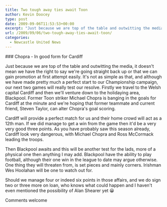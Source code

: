 ```yaml
---
title: Two tough away ties await Toon
author: Kevin Doocey
type: post
date: 2009-09-06T11:53:53+00:00
excerpt: "Just because we are top of the table and outwitting the media, it doesn't mean.."
url: /2009/09/06/two-tough-away-ties-await-toon/
categories:
  - Newcastle United News
---
```


### Chopra - In good form for Cardiff

Just because we are top of the table and outwitting the media, it doesn't mean we have the right to say we're going straight back up or that we can gain promotion at first attempt easily. It's not as simple as that, and although we have made pretty much a perfect start to our Championship campaign, our next two games will really test our resolve. Firstly we  travel to the Welsh capital Cardiff and then we'll venture down to the holidaying area, Blackpool. Former Toon striker Michael Chopra is banging in the goals for Cardiff at the minute and we're hoping that former teammate and current friend, Steven Taylor, can alter Chopra's goal scoring.

Cardiff will provide a perfect match for us and their home crowd will act as a 12th man. If we did manage to get a win from the game then it'd be a very very good three points. As you have probably saw this season already, Cardiff look very dangerous, with Michael Chopra and Ross McCormack leading the troops.

Then Blackpool awaits and this will be another test for the lads, more of a physical one then anything I may add. Blackpool have the ability to play football, although their one win in the league to date may argue otherwise. One thing they will threaten from, is set pieces and mainly corners. Irishman Wes Hoolahan will be one to watch out for.

Should we manage four or indeed six points in those affairs, and we do sign two or three more on loan, who knows what could happen and I haven't even mentioned the possibility of Alan Shearer yet 😀

Comments welcome
